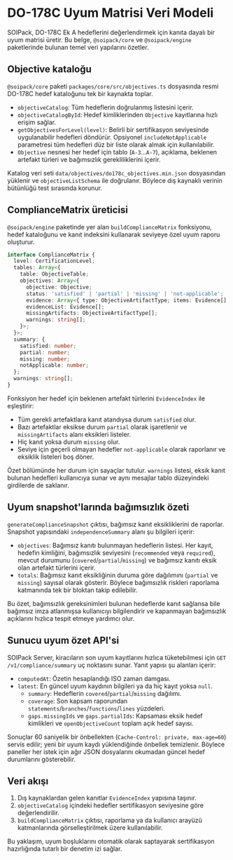# DO-178C Uyum Matrisi Veri Modeli

SOIPack, DO-178C Ek A hedeflerini değerlendirmek için kanıta dayalı bir uyum matrisi üretir. Bu belge, `@soipack/core` ve `@soipack/engine` paketlerinde bulunan temel veri yapılarını özetler.

## Objective kataloğu

`@soipack/core` paketi `packages/core/src/objectives.ts` dosyasında resmi DO-178C hedef kataloğunu tek bir kaynakta toplar.

- `objectiveCatalog`: Tüm hedeflerin doğrulanmış listesini içerir.
- `objectiveCatalogById`: Hedef kimliklerinden `Objective` kayıtlarına hızlı erişim sağlar.
- `getObjectivesForLevel(level)`: Belirli bir sertifikasyon seviyesinde uygulanabilir hedefleri döndürür. Opsiyonel `includeNotApplicable` parametresi tüm hedefleri düz bir liste olarak almak için kullanılabilir.
- `Objective` nesnesi her hedef için tablo (`A-3`…`A-7`), açıklama, beklenen artefakt türleri ve bağımsızlık gerekliliklerini içerir.

Katalog veri seti `data/objectives/do178c_objectives.min.json` dosyasından yüklenir ve `objectiveListSchema` ile doğrulanır. Böylece dış kaynaklı verinin bütünlüğü test sırasında korunur.

## ComplianceMatrix üreticisi

`@soipack/engine` paketinde yer alan `buildComplianceMatrix` fonksiyonu, hedef kataloğunu ve kanıt indeksini kullanarak seviyeye özel uyum raporu oluşturur.

```ts
interface ComplianceMatrix {
  level: CertificationLevel;
  tables: Array<{
    table: ObjectiveTable;
    objectives: Array<{
      objective: Objective;
      status: 'satisfied' | 'partial' | 'missing' | 'not-applicable';
      evidence: Array<{ type: ObjectiveArtifactType; items: Evidence[] }>;
      evidenceList: Evidence[];
      missingArtifacts: ObjectiveArtifactType[];
      warnings: string[];
    }>;
  }>;
  summary: {
    satisfied: number;
    partial: number;
    missing: number;
    notApplicable: number;
  };
  warnings: string[];
}
```

Fonksiyon her hedef için beklenen artefakt türlerini `EvidenceIndex` ile eşleştirir:

- Tüm gerekli artefaktlara kanıt atandıysa durum `satisfied` olur.
- Bazı artefaktlar eksikse durum `partial` olarak işaretlenir ve `missingArtifacts` alanı eksikleri listeler.
- Hiç kanıt yoksa durum `missing` olur.
- Seviye için geçerli olmayan hedefler `not-applicable` olarak raporlanır ve eksiklik listeleri boş döner.

Özet bölümünde her durum için sayaçlar tutulur. `warnings` listesi, eksik kanıt bulunan hedefleri kullanıcıya sunar ve aynı mesajlar tablo düzeyindeki girdilerde de saklanır.

## Uyum snapshot'larında bağımsızlık özeti

`generateComplianceSnapshot` çıktısı, bağımsız kanıt eksikliklerini de raporlar. Snapshot yapısındaki `independenceSummary` alanı şu bilgileri içerir:

- `objectives`: Bağımsız kanıtı bulunmayan hedeflerin listesi. Her kayıt, hedefin kimliğini, bağımsızlık seviyesini (`recommended` veya `required`), mevcut durumunu (`covered`/`partial`/`missing`) ve bağımsız kanıtı eksik olan artefakt türlerini içerir.
- `totals`: Bağımsız kanıt eksikliğinin duruma göre dağılımını (`partial` ve `missing`) sayısal olarak gösterir. Böylece bağımsızlık riskleri raporlama katmanında tek bir bloktan takip edilebilir.

Bu özet, bağımsızlık gereksinimleri bulunan hedeflerde kanıt sağlansa bile bağımsız imza atlanmışsa kullanıcıyı bilgilendirir ve kapanmayan bağımsızlık açıklarını hızlıca tespit etmeye yardımcı olur.

## Sunucu uyum özet API'si

SOIPack Server, kiracıların son uyum kayıtlarını hızlıca tüketebilmesi için `GET /v1/compliance/summary` uç noktasını sunar. Yanıt yapısı şu alanları içerir:

- `computedAt`: Özetin hesaplandığı ISO zaman damgası.
- `latest`: En güncel uyum kaydının bilgileri ya da hiç kayıt yoksa `null`.
  - `summary`: Hedeflerin `covered`/`partial`/`missing` dağılımı.
  - `coverage`: Son kapsam raporundan `statements`/`branches`/`functions`/`lines` yüzdeleri.
  - `gaps.missingIds` ve `gaps.partialIds`: Kapsaması eksik hedef kimlikleri ve `openObjectiveCount` toplam açık hedef sayısı.

Sonuçlar 60 saniyelik bir önbellekten (`Cache-Control: private, max-age=60`) servis edilir; yeni bir uyum kaydı yüklendiğinde önbellek temizlenir. Böylece paneller her istek için ağır JSON dosyalarını okumadan güncel hedef durumlarını gösterebilir.

## Veri akışı

1. Dış kaynaklardan gelen kanıtlar `EvidenceIndex` yapısına taşınır.
2. `objectiveCatalog` içindeki hedefler sertifikasyon seviyesine göre değerlendirilir.
3. `buildComplianceMatrix` çıktısı, raporlama ya da kullanıcı arayüzü katmanlarında görselleştirilmek üzere kullanılabilir.

Bu yaklaşım, uyum boşluklarını otomatik olarak saptayarak sertifikasyon hazırlığında tutarlı bir denetim izi sağlar.
